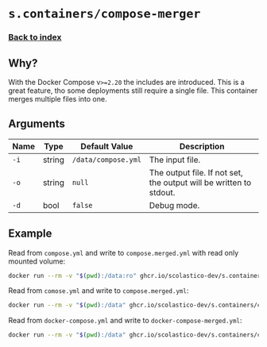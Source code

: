 # `s.containers/compose-merger`

### [Back to index](../../README.md)

## Why?

With the Docker Compose v`>=2.20` the includes are introduced. This is a great feature, tho some deployments still require a single file. This container merges multiple files into one.

## Arguments

| Name          | Type   | Default Value       | Description                                                                 |
| ------------- | ------ | ------------------- | --------------------------------------------------------------------------- |
| `-i`          | string | `/data/compose.yml` | The input file.                                                             |
| `-o`          | string | `null`              | The output file. If not set, the output will be written to stdout.          |
| `-d`          | bool   | `false`             | Debug mode.                                                                 |

## Example

Read from `compose.yml` and write to `compose.merged.yml` with read only mounted volume:

```bash
docker run --rm -v "$(pwd):/data:ro" ghcr.io/scolastico-dev/s.containers/compose-merger > compose.merged.yml
```

Read from `comose.yml` and write to `compose.merged.yml`:

```bash
docker run --rm -v "$(pwd):/data" ghcr.io/scolastico-dev/s.containers/compose-merger -o /data/compose.merged.yml
```

Read from `docker-compose.yml` and write to `docker-compose-merged.yml`:

```bash
docker run --rm -v "$(pwd):/data" ghcr.io/scolastico-dev/s.containers/compose-merger -i /data/docker-compose.yml -o /data/docker-compose-merged.yml
```
